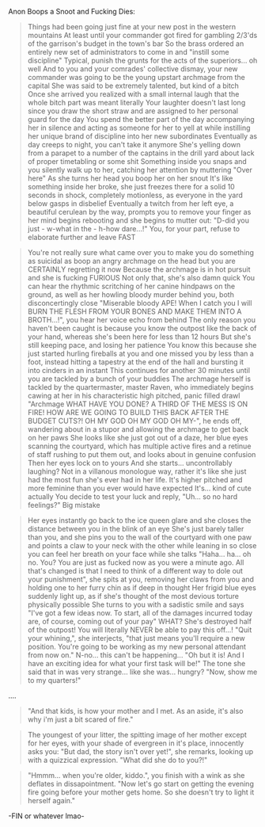 Anon Boops a Snoot and Fucking Dies:
>Things had been going just fine at your new post in the western mountains
>At least until your commander got fired for gambling 2/3'ds of the garrison's budget in the town's bar
>So the brass ordered an entirely new set of administrators to come in and "instill some discipline"
>Typical, punish the grunts for the acts of the superiors... oh well
>And to you and your comrades' collective dismay, your new commander was going to be the young upstart archmage from the capital
>She was said to be extremely talented, but kind of a bitch
>Once she arrived you realized with a small internal laugh that the whole bitch part was meant literally
>Your laughter doesn't last long since you draw the short straw and are assigned to her personal guard for the day
>You spend the better part of the day accompanying her in silence and acting as someone for her to yell at while instilling her unique brand of discipline into her new subordinates
>Eventually as day creeps to night, you can't take it anymore
>She's yelling down from a parapet to a number of the captains in the drill yard about lack of proper timetabling or some shit
>Something inside you snaps and you silently walk up to her, catching her attention by muttering "Over here"
>As she turns her head you boop her on her snout
>It's like something inside her broke, she just freezes there for a solid 10 seconds in shock, completely motionless, as everyone in the yard below gasps in disbelief
>Eventually a twitch from her left eye, a beautiful cerulean by the way, prompts you to remove your finger as her mind begins rebooting and she begins to mutter out:
>"D-did you just - w-what in the - h-how dare...!"
>You, for your part, refuse to elaborate further and leave
>FAST


>You're not really sure what came over you to make you do something as suicidal as boop an angry archmage on the head but you are CERTAINLY regretting it now
>Because the archmage is in hot pursuit and she is fucking FURIOUS
>Not only that, she's also damn quick
>You can hear the rhythmic scritching of her canine hindpaws on the ground, as well as her howling bloody murder behind you, both disconcertingly close
>"Miserable bloody APE! When I catch you I will BURN THE FLESH FROM YOUR BONES AND MAKE THEM INTO A BROTH...!", you hear her voice echo from behind
>The only reason you haven't been caught is because you know the outpost like the back of your hand, whereas she's been here for less than 12 hours
>But she's still keeping pace, and losing her patience
>You know this because she just started hurling fireballs at you and one missed you by less than a foot, instead hitting a tapestry at the end of the hall and bursting it into cinders in an instant
>This continues for another 30 minutes until you are tackled by a bunch of your buddies
>The archmage herself is tackled by the quartermaster, master Raven, who immediately begins cawing at her in his characteristic high pitched, panic filled drawl
>"Archmage WHAT HAVE YOU DONE? A THIRD OF THE MESS IS ON FIRE! HOW ARE WE GOING TO BUILD THIS BACK AFTER THE BUDGET CUTS?! OH MY GOD OH MY GOD OH MY-", he ends off, wandering about in a stupor and allowing the archmage to get back on her paws
>She looks like she just got out of a daze, her blue eyes scanning the courtyard, which has multiple active fires and a retinue of staff rushing to put them out, and looks about in genuine confusion
>Then her eyes lock on to yours
>And she starts... uncontrollably laughing?
>Not in a villanous monologue way, rather it's like she just had the most fun she's ever had in her life. It's higher pitched and more feminine than you ever would have expected
>It's... kind of cute actually
>You decide to test your luck and reply, "Uh... so no hard feelings?"
>Big mistake

>Her eyes instantly go back to the ice queen glare and she closes the distance between you in the blink of an eye
>She's just barely taller than you, and she pins you to the wall of the courtyard with one paw and points a claw to your neck with the other while leaning in so close you can feel her breath on your face while she talks
>"Haha... ha... oh no. You? You are just as fucked now as you were a minute ago. All that's changed is that I need to think of a different way to dole out your punishment", she spits at you, removing her claws from you and holding one to her furry chin as if deep in thought
>Her frigid blue eyes suddenly light up, as if she's thought of the most devious torture physically possible
>She turns to you with a sadistic smile and says "I've got a few ideas now. To start, all of the damages incurred today are, of course, coming out of your pay"
>WHAT? She's destroyed half of the outpost! You will literally NEVER be able to pay this off...!
>"Quit your whining,", she interjects, "that just means you'll require a new position. You're going to be working as my new personal attendant from now on."
>N-no... this can't be happening...
>"Oh but it is! And I have an exciting idea for what your first task will be!"
>The tone she said that in was very strange... like she was... hungry?
>"Now, show me to my quarters!"

....

>"And that kids, is how your mother and I met.  As an aside, it's also why i'm just a bit scared of fire."

>The youngest of your litter, the spitting image of her mother except for her eyes, with your shade of evergreen in it's place, innocently asks you: "But dad, the story isn't over yet!", she remarks, looking up with a quizzical expression.  "What did she do to you?!​"

>"Hmmm... when you're older, kiddo.", you finish with a wink as she deflates in dissapointment.  "Now let's go start on getting the evening fire going before your mother gets home.  So she doesn't try to light it herself again."

-FIN or whatever lmao-
